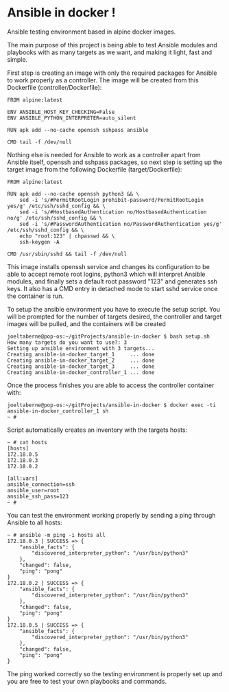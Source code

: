 # Ansible in docker !
Ansible testing environment based in alpine docker images.

The main purpose of this project is being able to test Ansible modules and playbooks with as many targets as we want, and making it light, fast and simple.

First step is creating an image with only the required packages for Ansible to work properly as a controller. The image will be created from this Dockerfile (controller/Dockerfile):

```
FROM alpine:latest

ENV ANSIBLE_HOST_KEY_CHECKING=False
ENV ANSIBLE_PYTHON_INTERPRETER=auto_silent

RUN apk add --no-cache openssh sshpass ansible

CMD tail -f /dev/null
```

Nothing else is needed for Ansible to work as a controller apart from Ansible itself, openssh and sshpass packages, so next step is setting up the target image from the following Dockerfile (target/Dockerfile):

```
FROM alpine:latest

RUN apk add --no-cache openssh python3 && \
    sed -i 's/#PermitRootLogin prohibit-password/PermitRootLogin yes/g' /etc/ssh/sshd_config && \
    sed -i 's/#HostbasedAuthentication no/HostbasedAuthentication no/g' /etc/ssh/sshd_config && \
    sed -i 's/#PasswordAuthentication no/PasswordAuthentication yes/g' /etc/ssh/sshd_config && \
    echo "root:123" | chpasswd && \
    ssh-keygen -A

CMD /usr/sbin/sshd && tail -f /dev/null
```

This image installs openssh service and changes its configuration to be able to accept remote root logins, python3 which will interpret Ansible modules, and finally sets a default root password "123" and generates ssh keys.
It also has a CMD entry in detached mode to start sshd service once the container is run.

To setup the ansible environment you have to execute the setup script. You will be prompted for the number of targets desired, the controller and target images will be pulled, and the containers will be created

```
joeltaberne@pop-os:~/gitProjects/ansible-in-docker $ bash setup.sh 
How many targets do you want to use?: 3
Setting up ansible environment with 3 targets...
Creating ansible-in-docker_target_1     ... done
Creating ansible-in-docker_target_2     ... done
Creating ansible-in-docker_target_3     ... done
Creating ansible-in-docker_controller_1 ... done
```

Once the process finishes you are able to access the controller container with:

```
joeltaberne@pop-os:~/gitProjects/ansible-in-docker $ docker exec -ti ansible-in-docker_controller_1 sh
~ # 
```

Script automatically creates an inventory with the targets hosts:

```
~ # cat hosts
[hosts]
172.18.0.5
172.18.0.3
172.18.0.2

[all:vars]
ansible_connection=ssh
ansible_user=root
ansible_ssh_pass=123
~ # 
```

You can test the environment working properly by sending a ping through Ansible to all hosts:

```
~ # ansible -m ping -i hosts all
172.18.0.3 | SUCCESS => {
    "ansible_facts": {
        "discovered_interpreter_python": "/usr/bin/python3"
    },
    "changed": false,
    "ping": "pong"
}
172.18.0.2 | SUCCESS => {
    "ansible_facts": {
        "discovered_interpreter_python": "/usr/bin/python3"
    },
    "changed": false,
    "ping": "pong"
}
172.18.0.5 | SUCCESS => {
    "ansible_facts": {
        "discovered_interpreter_python": "/usr/bin/python3"
    },
    "changed": false,
    "ping": "pong"
}
```

The ping worked correctly so the testing environment is properly set up and you are free to test your own playbooks and commands.